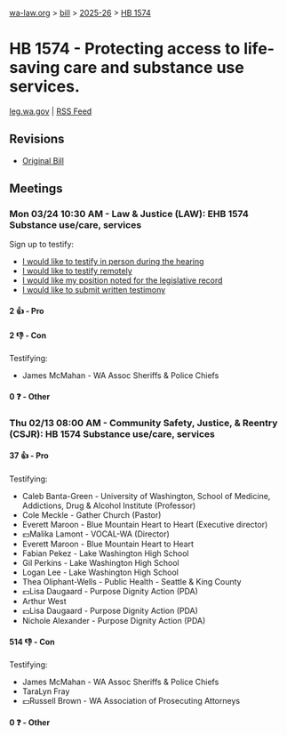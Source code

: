 [wa-law.org](/) > [bill](/bill/) > [2025-26](/bill/2025-26/) > [HB 1574](/bill/2025-26/hb/1574/)

# HB 1574 - Protecting access to life-saving care and substance use services.
[leg.wa.gov](https://app.leg.wa.gov/billsummary?BillNumber=1574&Year=2025&Initiative=false) | [RSS Feed](./rss.xml)

## Revisions
* [Original Bill](1/)

## Meetings
### Mon 03/24 10:30 AM - Law & Justice (LAW): EHB 1574 Substance use/care, services
Sign up to testify:
* [I would like to testify in person during the hearing](https://app.leg.wa.gov/csi/Testifier/Add?chamber=House&mId=33109&aId=165990&caId=26657&tId=1)
* [I would like to testify remotely](https://app.leg.wa.gov/csi/Testifier/Add?chamber=House&mId=33109&aId=165990&caId=26657&tId=2)
* [I would like my position noted for the legislative record](https://app.leg.wa.gov/csi/Testifier/Add?chamber=House&mId=33109&aId=165990&caId=26657&tId=3)
* [I would like to submit written testimony](https://app.leg.wa.gov/csi/Testifier/Add?chamber=House&mId=33109&aId=165990&caId=26657&tId=4)

#### 2 👍 - Pro

#### 2 👎 - Con
Testifying:
* James McMahan - WA Assoc Sheriffs & Police Chiefs

#### 0 ❓ - Other

### Thu 02/13 08:00 AM - Community Safety, Justice, & Reentry (CSJR): HB 1574 Substance use/care, services
#### 37 👍 - Pro
Testifying:
* Caleb Banta-Green - University of Washington, School of Medicine, Addictions, Drug & Alcohol Institute (Professor)
* Cole Meckle - Gather Church (Pastor)
* Everett Maroon - Blue Mountain Heart to Heart (Executive director)
* 💵Malika Lamont - VOCAL-WA (Director)
* Everett Maroon - Blue Mountain Heart to Heart
* Fabian Pekez - Lake Washington High School
* Gil Perkins - Lake Washington High School
* Logan Lee - Lake Washington High School
* Thea Oliphant-Wells - Public Health - Seattle & King County
* 💵Lisa Daugaard - Purpose Dignity Action (PDA)
* Arthur West
* 💵Lisa Daugaard - Purpose Dignity Action (PDA)
* Nichole Alexander - Purpose Dignity Action (PDA)

#### 514 👎 - Con
Testifying:
* James McMahan - WA Assoc Sheriffs & Police Chiefs
* TaraLyn Fray
* 💵Russell Brown - WA Association of Prosecuting Attorneys

#### 0 ❓ - Other
